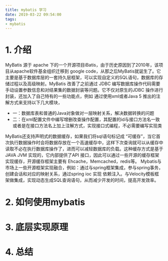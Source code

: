 ```yaml
---
title: mybatis 学习
date: 2019-03-22 09:54:00
tags:
- mybatis
---
```


# 1. 介绍
MyBatis 源于 apache 下的一个开源项目iBatis，由于历史原因到了2010年，该项目从apache软件基金组织迁移到 google code，从那之后MyBatis就诞生了。它主要是基于数据库层的一套持久层框架，可以实现自定义的SQL语句，数据库的存储过程以及高级映射。MyBatis 改善了之前通过 JDBC 编写数据库操作代码需要手动设置参数信息和对结果集的数据封装等问题。它不仅对原生的JDBC 操作进行封装，还加入了自己特有的一些功能点，例如
通过使用xml或者Java 5 推出的注解方式来支持以下几大模块，

* 一：数据库表和普通的Java对象做对一层映射关系，解决数据转换的问题
* 二：在xml配置文件中编写增删改查操作配置，其配置的id与接口方法名一致或者是在接口方法名上加上注解方式，实现接口式编程，不必需要编写实现类

MyBatis还支持声明式的数据缓存，如果我们将sql语句标记成 “可缓存”，当它首次执行数据操作时会将数据存放在一个高速缓存中，这样下次查询就可以从缓存中读取不必在执行数据库操作了，进而可以减轻数据库的负载。这种缓存方式是基于JAVA JVM 实现的，它内部提供了API 接口，因此可以通过一些开源的缓存框架实现缓存，开源缓存框架主要有 Ehcache，Memcached，redis等。
Mybatis与市场上一些开源框架实现融合，例如：通过与spring框架集成，参与spring事务，创建会话和对应的映射关系，通过spring ioc 实现 依赖注入。与Velocity模板框架做集成，实现动态生成SQL查询语句，从而减少开发的时间，提高开发效率。



# 2. 如何使用mybatis

# 3. 底层实现原理

# 4. 总结